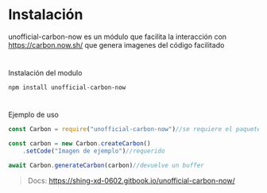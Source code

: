 # Instalación  
unofficial-carbon-now es un módulo que facilita la interacción con https://carbon.now.sh/ que genera imagenes del código facilitado
# 
Instalación del modulo
```
npm install unofficial-carbon-now
```
# 
Ejemplo de uso
```js
const Carbon = require("unofficial-carbon-now")//se requiere el paquete

const carbon = new Carbon.createCarbon()
    .setCode("Imagen de ejemplo")//requerido

await Carbon.generateCarbon(carbon)//devuelve un buffer
```

> Docs: https://shing-xd-0602.gitbook.io/unofficial-carbon-now/